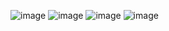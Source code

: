 ![image](https://github.com/user-attachments/assets/d96c777a-7cfe-48e9-96ee-6f1dc1de18d6)
![image](https://github.com/user-attachments/assets/e86dbc0e-4b3b-4ae4-bb26-2cc9a87b06a1)
![image](https://github.com/user-attachments/assets/f9f19270-e3e4-4581-8e61-b2a04c1ee771)
![image](https://github.com/user-attachments/assets/709c226f-99ce-46f9-bc4b-2c9671bf1107)

